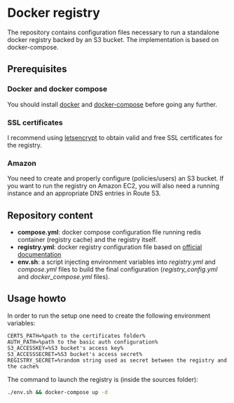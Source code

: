 # Docker registry

The repository contains configuration files necessary to run a standalone docker registry backed by an S3 bucket. The implementation is based on docker-compose.

## Prerequisites

### Docker and docker compose

You should install [docker](https://docs.docker.com/engine/installation/) and [docker-compose](https://docs.docker.com/compose/install/) before going any further.

### SSL certificates

I recommend using [letsencrypt](https://letsencrypt.org/) to obtain valid and free SSL certificates for the registry.

### Amazon

You need to create and properly configure (policies/users) an S3 bucket. If you want to run the registry on Amazon EC2, you will also need a running instance and an appropriate DNS entries in Route 53.

## Repository content

* **compose.yml**: docker compose configuration file running redis container (registry cache) and the registry itself.
* **registry.yml**: docker registry configuration file based on [official documentation](https://docs.docker.com/registry/configuration/)
* **env.sh**: a script injecting environment variables into _registry.yml_ and _compose.yml_ files to build the final configuration (_registry_config.yml_ and _docker_compose.yml_ files).

## Usage howto

In order to run the setup one need to create the following environment variables:

```
CERTS_PATH=%path to the certificates folder%
AUTH_PATH=%path to the basic auth configuration%
S3_ACCESSKEY=%S3 bucket's access key%
S3_ACCESSSECRET=%S3 bucket's access secret%
REGISTRY_SECRET=%random string used as secret between the registry and the cache%
```

The command to launch the registry is (inside the sources folder):

```bash
./env.sh && docker-compose up -d
```
